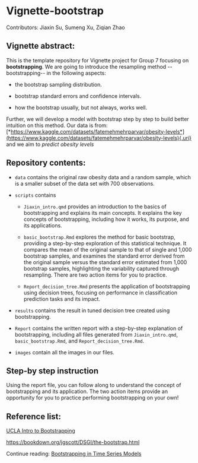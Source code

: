 # Vignette-bootstrap

Contributors: Jiaxin Su, Sumeng Xu, Ziqian Zhao

## Vignette abstract:

This is the template repository for Vignette project for Group 7 focusing on **bootstrapping**. We are going to introduce the resampling method -- bootstrapping-- in the following aspects:

-   the bootstrap sampling distribution.

-   bootstrap standard errors and confidence intervals.

-   how the bootstrap usually, but not always, works well.

Further, we will develop a model with bootstrap step by step to build better intuition on this method. Our data is from: [*https://www.kaggle.com/datasets/fatemehmehrparvar/obesity-levels*](https://www.kaggle.com/datasets/fatemehmehrparvar/obesity-levels){.uri} and we aim to *predict obesity levels*

## Repository contents:

-   `data` contains the original raw obesity data and a random sample, which is a smaller subset of the data set with 700 observations.

-   `scripts` contains

    -   `Jiaxin_intro.qmd` provides an introduction to the basics of bootstrapping and explains its main concepts. It explains the key concepts of bootstrapping, including how it works, its purpose, and its applications.

    -   `basic_bootstrap.Rmd` explores the method for basic bootstrap, providing a step-by-step exploration of this statistical technique. It compares the mean of the original sample to that of single and 1,000 bootstrap samples, and examines the standard error derived from the original sample versus the standard error estimated from 1,000 bootstrap samples, highlighting the variability captured through resampling. There are two action items for you to practice.

    -   `Report_decision_tree.Rmd` presents the application of bootstrapping using decision trees, focusing on performance in classification prediction tasks and its impact.

-   `results` contains the result in tuned decision tree created using bootstrapping.

-   `Report` contains the written report with a step-by-step explanation of bootstrapping, including all files generated from `Jiaxin_intro.qmd`, `basic_bootstrap.Rmd`, and `Report_decision_tree.Rmd`.

-   `images` contain all the images in our files.

## Step-by step instruction

Using the report file, you can follow along to understand the concept of bootstrapping and its application. The two action items provide an opportunity for you to practice performing bootstrapping on your own!

## Reference list:

[UCLA Intro to Bootstrapping](https://stats.oarc.ucla.edu/r/library/r-library-introduction-to-bootstrapping/)

<https://bookdown.org/jgscott/DSGI/the-bootstrap.html>

Continue reading: [Bootstrapping in Time Series Models](https://www.tandfonline.com/doi/epdf/10.1080/07474939608800344?needAccess=true)
